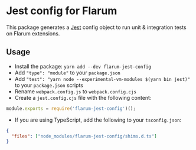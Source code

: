 # Jest config for Flarum

This package generates a [Jest](https://jestjs.io/) config object to run unit & integration tests on Flarum extensions.

## Usage

* Install the package: `yarn add --dev flarum-jest-config`
* Add `"type": "module"` to your `package.json`
* Add `"test": "yarn node --experimental-vm-modules $(yarn bin jest)"` to your `package.json` scripts
* Rename `webpack.config.js` to `webpack.config.cjs`
* Create a `jest.config.cjs` file with the following content:
```js
module.exports = require('flarum-jest-config')();
```
* If you are using TypeScript, add the following to your `tsconfig.json`:
```json
{
  "files": ["node_modules/flarum-jest-config/shims.d.ts"]
}
```
